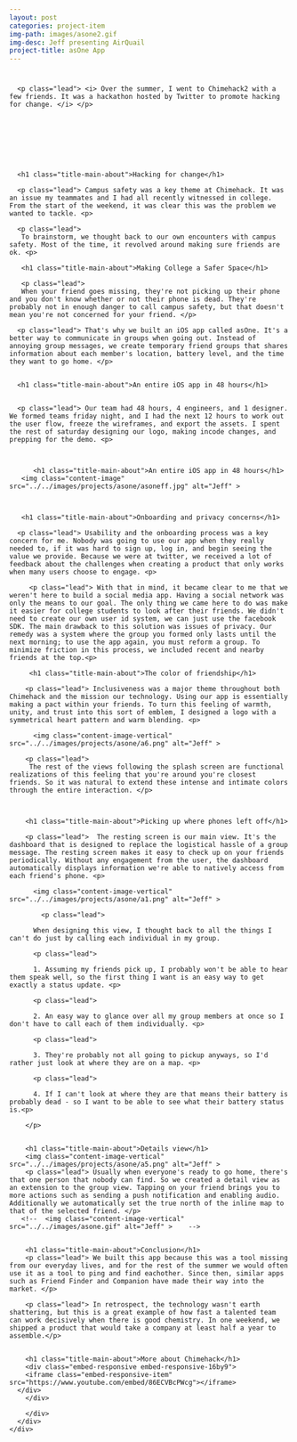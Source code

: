 ```yaml
---
layout: post
categories: project-item
img-path: images/asone2.gif
img-desc: Jeff presenting AirQuail
project-title: asOne App
---
```


<div class="container">
  <div class="description"> 
    <div class="row text-left">
<div class="col-sm-10 col-sm-offset-1">
      <h1 class="title-main-about"> </h1>

      <p class="lead"> <i> Over the summer, I went to Chimehack2 with a few friends. It was a hackathon hosted by Twitter to promote hacking for change. </i> </p>

      






      <h1 class="title-main-about">Hacking for change</h1>

      <p class="lead"> Campus safety was a key theme at Chimehack. It was an issue my teammates and I had all recently witnessed in college. From the start of the weekend, it was clear this was the problem we wanted to tackle. <p>

      <p class="lead">
       To brainstorm, we thought back to our own encounters with campus safety. Most of the time, it revolved around making sure friends are ok. <p> 

       <h1 class="title-main-about">Making College a Safer Space</h1>

       <p class="lead">
       When your friend goes missing, they're not picking up their phone and you don't know whether or not their phone is dead. They're probably not in enough danger to call campus safety, but that doesn't mean you're not concerned for your friend. </p>

      <p class="lead"> That's why we built an iOS app called asOne. It's a better way to communicate in groups when going out. Instead of annoying group messages, we create temporary friend groups that shares information about each member's location, battery level, and the time they want to go home. </p>


      <h1 class="title-main-about">An entire iOS app in 48 hours</h1>   
      

      <p class="lead"> Our team had 48 hours, 4 engineers, and 1 designer. We formed teams friday night, and I had the next 12 hours to work out the user flow, freeze the wireframes, and export the assets. I spent the rest of saturday designing our logo, making incode changes, and prepping for the demo. <p>

  

          <h1 class="title-main-about">An entire iOS app in 48 hours</h1>  
       <img class="content-image"  src="../../images/projects/asone/asoneff.jpg" alt="Jeff" >

     

       <h1 class="title-main-about">Onboarding and privacy concerns</h1>   

      <p class="lead"> Usability and the onboarding process was a key concern for me. Nobody was going to use our app when they really needed to, if it was hard to sign up, log in, and begin seeing the value we provide. Because we were at twitter, we received a lot of feedback about the challenges when creating a product that only works when many users choose to engage. <p>

         <p class="lead"> With that in mind, it became clear to me that we weren't here to build a social media app. Having a social network was only the means to our goal. The only thing we came here to do was make it easier for college students to look after their friends. We didn't need to create our own user id system, we can just use the facebook SDK. The main drawback to this solution was issues of privacy. Our remedy was a system where the group you formed only lasts until the next morning; to use the app again, you must reform a group. To minimize friction in this process, we included recent and nearby friends at the top.<p>

         <h1 class="title-main-about">The color of friendship</h1>   
        
        <p class="lead"> Inclusiveness was a major theme throughout both Chimehack and the mission our technology. Using our app is essentially making a pact within your friends. To turn this feeling of warmth, unity, and trust into this sort of emblem, I designed a logo with a symmetrical heart pattern and warm blending. <p>

          <img class="content-image-vertical"  src="../../images/projects/asone/a6.png" alt="Jeff" >

        <p class="lead">
         The rest of the views following the splash screen are functional realizations of this feeling that you're around you're closest friends. So it was natural to extend these intense and intimate colors through the entire interaction. </p>   


       
        <h1 class="title-main-about">Picking up where phones left off</h1>   
        
        <p class="lead">  The resting screen is our main view. It's the dashboard that is designed to replace the logistical hassle of a group message. The resting screen makes it easy to check up on your friends periodically. Without any engagement from the user, the dashboard automatically displays information we're able to natively access from each friend's phone. <p>

          <img class="content-image-vertical"  src="../../images/projects/asone/a1.png" alt="Jeff" >

            <p class="lead">

          When designing this view, I thought back to all the things I can't do just by calling each individual in my group. 

          <p class="lead">

          1. Assuming my friends pick up, I probably won't be able to hear them speak well, so the first thing I want is an easy way to get exactly a status update. <p>

          <p class="lead">
          
          2. An easy way to glance over all my group members at once so I don't have to call each of them individually. <p>

          <p class="lead">

          3. They're probably not all going to pickup anyways, so I'd rather just look at where they are on a map. <p>

          <p class="lead">

          4. If I can't look at where they are that means their battery is probably dead - so I want to be able to see what their battery status is.<p>

        </p>   


        <h1 class="title-main-about">Details view</h1>  
        <img class="content-image-vertical"  src="../../images/projects/asone/a5.png" alt="Jeff" >
        <p class="lead"> Usually when everyone's ready to go home, there's that one person that nobody can find. So we created a detail view as an extension to the group view. Tapping on your friend brings you to more actions such as sending a push notification and enabling audio. Additionally we automatically set the true north of the inline map to that of the selected friend. </p>
       <!--  <img class="content-image-vertical"  src="../../images/asone.gif" alt="Jeff" >    -->


        <h1 class="title-main-about">Conclusion</h1>
        <p class="lead"> We built this app because this was a tool missing from our everyday lives, and for the rest of the summer we would often use it as a tool to ping and find eachother. Since then, similar apps such as Friend Finder and Companion have made their way into the market. </p>

        <p class="lead"> In retrospect, the technology wasn't earth shattering, but this is a great example of how fast a talented team can work decisively when there is good chemistry. In one weekend, we shipped a product that would take a company at least half a year to assemble.</p>

        
        <h1 class="title-main-about">More about Chimehack</h1>
        <div class="embed-responsive embed-responsive-16by9">
        <iframe class="embed-responsive-item" src="https://www.youtube.com/embed/86ECVBcPWcg"></iframe>
      </div>
        </div>

        </div>
      </div>
    </div>